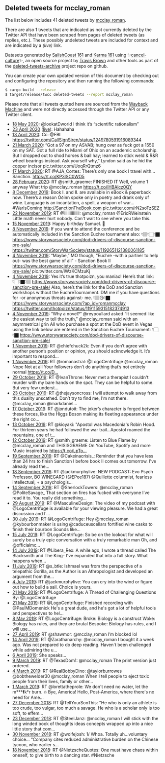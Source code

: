 ## Deleted tweets for mcclay_roman

The list below includes 41 deleted tweets by
[mcclay_roman](https://twitter.com/mcclay_roman).

There are also 1 tweets that are indicated as not currently
deleted by the Twitter API that have been scraped from pages of deleted tweets (as replies, etc.).
These possibly undeleted tweets are included for context and are indicated by a _(live)_ link.


Datasets generated by [SalishCoast 161](https://twitter.com/SalishCoastA) and [Karma 161](https://twitter.com/KarmaOneSixOne)
using ✨[cancel-culture](https://github.com/travisbrown/cancel-culture)✨, an open source project by [Travis Brown](https://twitter.com/travisbrown) 
and other tools as part of the [deleted-tweets-archive](https://github.com/salcoast/deleted-tweets-archive/) project repo on github.

You can create your own updated version of this document by checking out and configuring the
repository and then running the following commands:

```bash
$ cargo build --release
$ target/release/twcc deleted-tweets --report mcclay_roman
```

Please note that all tweets quoted here are sourced from the
[Wayback Machine](https://web.archive.org) and were not directly accessed through the Twitter API or
any Twitter client.

* [18 May 2020](https://web.archive.org/web/20200518220044/https://twitter.com/mcclay_roman/status/1262503413692145664): @lookatDworld I think it’s “scientific rationalism”
* [23 April 2020](https://web.archive.org/web/20200501123818/https://twitter.com/mcclay_roman/status/1253329979397386240) ([live](https://twitter.com/mcclay_roman/status/1253330134397935618)): Hahahaha
* [13 April 2020](https://web.archive.org/web/20200413195013/https://twitter.com/mcclay_roman/status/1249786203567685635): Cc:  @FBI   https://twitter.com/CallSignSiren/status/1249780591916089344
* [21 March 2020](https://web.archive.org/web/20200321203244/https://twitter.com/mcclay_roman/status/1241458553296162816): “Got a 97 on my ASVAB; hung over as fuck got a 1550 on my SAT. Got a full ride to Miami of Ohio on an academic scholarship. But I dropped out to shod horses & bail hay; learned to stick weld & R&R wheel bearings instead. Ask yourself why,” Lyndon said as he hid the copper incisor pic.twitter.com/UoqRrQtmz6
* [17 March 2020](https://web.archive.org/web/20200317004140/https://twitter.com/mcclay_roman/status/1239713478367162369): RT @AJA_Cortes: There’s only one book I travel with...  Sanction. https://t.co/KP3lSC0WO5
* [28 February 2020](https://web.archive.org/web/20200228120008/https://twitter.com/mcclay_roman/status/1233361238521974786): RT @smith_graeme: FINISHED IT  Well, volume 1 anyway  What trip @mcclay_roman https://t.co/IHBAlcz0QY
* [ 8 December 2019](https://web.archive.org/web/20191208234038/https://twitter.com/mcclay_roman/status/1203819120527073281): Book I. and II. are available in eBook & paperback now.   There’s a reason Óðinn spoke only in poetry and drank only of wine. Language is an incantation, a spell, a weapon of war...  #WarIsComing    http://SanctionTheBook.com  pic.twitter.com/rN2soTzSEZ
* [22 November 2019](https://web.archive.org/web/20191122122916/https://twitter.com/mcclay_roman/status/1197854559340769280): RT @IlllIllIIIlllI: @mcclay_roman @EricRWeinstein Little math never hurt nobody. Can't wait to see where you take this.
* [15 November 2019](https://web.archive.org/web/20191115114811/https://twitter.com/mcclay_roman/status/1195300086382649345): Happy birthday Samuel. 🤝
* [ 8 November 2019](https://web.archive.org/web/20191108040212/https://twitter.com/mcclay_roman/status/1192651979211849730): If you want to attend the conference and be automatically included in the Sanction Euchre tournament also: 👇🏽👇🏻👇🏿   https://www.storywarsociety.com/dod-drivers-of-discourse-sanction-pre-sale/  https://twitter.com/StoryWarSociety/status/1192651121380061185
* [ 4 November 2019](https://web.archive.org/web/20191104210040/https://twitter.com/mcclay_roman/status/1191458423042379776): “Maybe,” MO though, “Euchre -with a partner to help out- was the best game of all” - Sanction Book II    https://www.storywarsociety.com/dod-drivers-of-discourse-sanction-pre-sale/  pic.twitter.com/IWzKCMzuKj
* [ 4 November 2019](https://web.archive.org/web/20191104011925/https://twitter.com/mcclay_roman/status/1191162071410450432): Yes it’s true thotpoizn, you maniac! Here’s that link: 👇🏻👇🏿👇🏽   https://www.storywarsociety.com/dod-drivers-of-discourse-sanction-pre-sale/   Also, here’s the link for the DoD and Sanction workshops without the EuchreTournament. DM me if you have questions for -or anonymous threats against- me. 👇🏽😏👇🏿   https://www.storywarsociety.com/?ap_id=romanmcclay  https://twitter.com/thotpoizn/status/1191159315182374913
* [ 4 November 2019](https://web.archive.org/web/20191104011714/https://twitter.com/mcclay_roman/status/1191157804511444992): “Why a novel?”  @reypoullard  asked  “It seemed like the easiest way to tell the truth,”  @mcclay_roman  said with an asymmetrical grin  All who purchase a spot at the DoD event in Vegas using the link below are entered in the Sanction Euchre Tournament: 👇🏻👇🏿   https://www.storywarsociety.com/dod-drivers-of-discourse-sanction-pre-sale/
* [ 1 November 2019](https://web.archive.org/web/20191101135026/https://twitter.com/mcclay_roman/status/1190264840390168576): RT @chiefchuck2k: Even if you don’t agree with another person’s position or opinion, you should acknowledge it.  It’s important to respond…
* [ 1 November 2019](https://web.archive.org/web/20191101041058/https://twitter.com/mcclay_roman/status/1190119012849606656): RT @romanastral: @LogoCentrifuge @mcclay_roman Nope  Not at all  Your followers don’t do anything that’s not entirely normal https://t.co/D…
* [29 October 2019](https://web.archive.org/web/20191029080114/https://twitter.com/mcclay_roman/status/1189089797744353280): RT @IvanThrone: Never met a therapist I couldn't murder with my bare hands on the spot.  They can be helpful to some.  But very few underst…
* [23 October 2019](https://web.archive.org/web/20191023105817/https://twitter.com/mcclay_roman/status/1186960026667245568): RT @thejaysoncross: I will attempt to walk away from this duality unscathed. Don’t try to find me, I’m not there. @mcclay_roman @markdaniel…
* [17 October 2019](https://web.archive.org/web/20191017073503/https://twitter.com/mcclay_roman/status/1184734554097106949): RT @jondutoit: The joker’s character is forged between these forces, like the Higgs Boson making its fleeting appearance under the right co…
* [13 October 2019](https://web.archive.org/web/20191013140017/https://twitter.com/mcclay_roman/status/1183381949802569728): RT @kioyaki: "Apostol was Macedonia's Robin Hood. For thirteen years he had followed the war trail...Apostol roamed the mountains, one of t…
* [12 October 2019](https://web.archive.org/web/20191012000301/https://twitter.com/mcclay_roman/status/1182808856889569281): RT @smith_graeme: Listen to Blue Flame by @mcclay_roman and THISISGRAEME  On YouTube, Spotify and more  Music inspired by https://t.co/LpTo…
* [19 September 2019](https://web.archive.org/web/20190919014149/https://twitter.com/mcclay_roman/status/1174498799798108161): RT @Cakeinacrisis_: Reminder that you have less than 24 hrs to finish Sanction I before book II comes out tomorrow.   I've already read the…
* [18 September 2019](https://web.archive.org/web/20190918142235/https://twitter.com/mcclay_roman/status/1174327865128693760): RT @jackmurphylive: NEW PODCAST:  Evo Psych Professor, BO WINEGARD (@EPoe187)  @Quillette columnist, fearless intellectual, + a psychologis…
* [14 September 2019](https://web.archive.org/web/20190914000126/https://twitter.com/mcclay_roman/status/1172661598181367808): RT @SherlockTowers: @mcclay_roman @PoliteSavage_ That section on fires has fucked with everyone I’ve read it to.   You really did something…
* [29 August 2019](https://web.archive.org/web/20190829133221/https://twitter.com/mcclay_roman/status/1167067466180255744): RT @MasculineDesign: The video of my podcast with @LogoCentrifuge is available for your viewing pleasure.  We had a great discussion and I'…
* [30 July 2019](https://web.archive.org/web/20190730214908/https://twitter.com/mcclay_roman/status/1156320849848352768): RT @LogoCentrifuge: Hey @mcclay_roman   @kybourbonmaker is using @caduceuscellars fortified wine casks to finish their bourbon  Sounds like…
* [15 July 2019](https://web.archive.org/web/20190715182307/https://twitter.com/mcclay_roman/status/1150833186051698689): RT @LogoCentrifuge: So be on the lookout for what will surely be a truly epic conversation with a truly remarkable man  Oh, and @officialmc…
* [14 July 2019](https://web.archive.org/web/20190714161616/https://twitter.com/mcclay_roman/status/1150438875342487552): RT @Libera_Rex: A while ago, I wrote a thread called The Blacksmith and The King-  I've expanded that into a full story.  What happens when…
* [11 July 2019](https://web.archive.org/web/20190711092758/https://twitter.com/mcclay_roman/status/1149248959694737408): RT @s_btle: Ishmael was from the perspective of a telepathic Gorilla, as the Author is an Athropologist and developed an argument from the…
* [ 4 July 2019](https://web.archive.org/web/20190704183708/https://twitter.com/mcclay_roman/status/1146850446964924416): RT @jackmurphylive: You can cry into the wind or figure out how to build a sail.   Choice is yours.
* [21 May 2019](https://web.archive.org/web/20190521122726/https://twitter.com/mcclay_roman/status/1130812342797852672): RT @LogoCentrifuge: A Thread of Challenging Questions  By: @LogoCentrifuge
* [21 May 2019](https://web.archive.org/web/20190521122218/https://twitter.com/mcclay_roman/status/1130811050964733960): RT @LogoCentrifuge: Finished recording with @PaulMDomenick   He's a great dude, and he's got a lot of helpful tools and perspectives to hel…
* [ 8 May 2019](https://web.archive.org/web/20190508113923/https://twitter.com/mcclay_roman/status/1126089208366546945): RT @LogoCentrifuge: Broke: Biology is a construct  Woke: Biology has rules, and they are brutal  Bespoke: Biology has rules, and I will use…
* [27 April 2019](https://web.archive.org/web/20190427233540/https://twitter.com/mcclay_roman/status/1122283200485691393): RT @shawmor: @mcclay_roman I’m blocked lol
* [14 April 2019](https://web.archive.org/web/20190414221436/https://twitter.com/mcclay_roman/status/1117551757121318912): RT @Zarathanarchy: @mcclay_roman I bought it a week ago. Was not prepared to do deep reading.  Haven't been challenged while admiring the u…
* [ 6 April 2019](https://web.archive.org/web/20190406160600/https://twitter.com/mcclay_roman/status/1114559892969275392): She speaks...
* [ 9 March 2019](https://web.archive.org/web/20190309044432/https://twitter.com/mcclay_roman/status/1104241536013950976): RT @TexasDom1: @mcclay_roman The print version just ordered.
* [ 4 March 2019](https://web.archive.org/web/20190304175902/https://twitter.com/mcclay_roman/status/1102629539186802688): RT @RealBobbyDino: @taylorburrowes @bobthewelder30 @mcclay_roman When I tell people to eject toxic people from their lives, family or other…
* [ 1 March 2019](https://web.archive.org/web/20190301151317/https://twitter.com/mcclay_roman/status/1101500663211716610): RT @lorettatheprole: We don't need no water, let the m*****f**k*r burn. 🔥  Bye, America! Hello, Post-America, where there's no need for Ame…
* [27 December 2018](https://web.archive.org/web/20181227121434/https://twitter.com/mcclay_roman/status/1078262864299868160): RT @TellYourSonThis: "He who is only an athlete is too crude, too vulgar, too much a savage. He who is a scholar only is too soft, to effem…
* [23 December 2018](https://web.archive.org/web/20181223162833/https://twitter.com/mcclay_roman/status/1076877229827678209): RT @SteelJanz: @mcclay_roman I will stick with the long winded book of thoughts ideas concepts wrapped up into a nice little story that com…
* [30 November 2018](https://web.archive.org/web/20181130032556/https://twitter.com/mcclay_roman/status/1068345357011058689): RT @wolfejosh: 1/ Whoa. Totally uh...voluntary choice...  “Company cites reduced administrative burden on the Chinese tycoon, who earlier s…
* [18 November 2018](https://web.archive.org/web/20181118010908/https://twitter.com/mcclay_roman/status/1063962275747381254): RT @NietzscheQuotes: One must have chaos within oneself, to give birth to a dancing star. #Nietzsche
